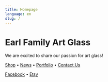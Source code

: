 ```yaml
---
title: Homepage
language: en
slug: /
---
```


# Earl Family Art Glass

We are excited to share our passion for art glass!

[Shop](/shop/) &bull; [News](/posts/) &bull; [Portfolio](/photos/) &bull; [Contact Us](/contact/)

[Facebook](https://www.facebook.com/groups/176107779987558/) &bull; [Etsy](https://www.etsy.com/shop/EarlFamilyArtGlass/)

<!--
[Shop](/posts/) &bull; [News](/categories/) &bull; [Portfolio](/tags/)

[Facebook](/photos/) &bull; [Etsy](/projects/)


[Facebook](https://www.facebook.com/earlfamilyartglass/)
-->
